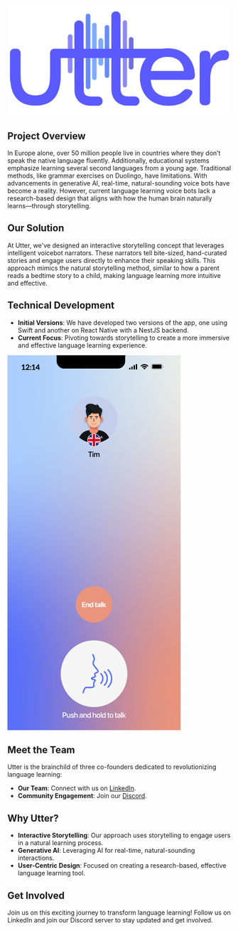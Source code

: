 ![Utter Logo](/assets/utter-logo.png)

## Project Overview

In Europe alone, over 50 million people live in countries where they don’t speak the native language fluently. Additionally, educational systems emphasize learning several second languages from a young age. Traditional methods, like grammar exercises on Duolingo, have limitations. With advancements in generative AI, real-time, natural-sounding voice bots have become a reality. However, current language learning voice bots lack a research-based design that aligns with how the human brain naturally learns—through storytelling.

## Our Solution

At Utter, we've designed an interactive storytelling concept that leverages intelligent voicebot narrators. These narrators tell bite-sized, hand-curated stories and engage users directly to enhance their speaking skills. This approach mimics the natural storytelling method, similar to how a parent reads a bedtime story to a child, making language learning more intuitive and effective.

## Technical Development

-   **Initial Versions**: We have developed two versions of the app, one using Swift and another on React Native with a NestJS backend.
-   **Current Focus**: Pivoting towards storytelling to create a more immersive and effective language learning experience.

![Utter Screenshot](/assets/utter-screenshot.png)

## Meet the Team

Utter is the brainchild of three co-founders dedicated to revolutionizing language learning:

-   **Our Team**: Connect with us on [LinkedIn](https://se.linkedin.com/company/utterfluently).
-   **Community Engagement**: Join our [Discord](https://discord.gg/8Z7tTpSyKE).

## Why Utter?

-   **Interactive Storytelling**: Our approach uses storytelling to engage users in a natural learning process.
-   **Generative AI**: Leveraging AI for real-time, natural-sounding interactions.
-   **User-Centric Design**: Focused on creating a research-based, effective language learning tool.

## Get Involved

Join us on this exciting journey to transform language learning! Follow us on LinkedIn and join our Discord server to stay updated and get involved.
